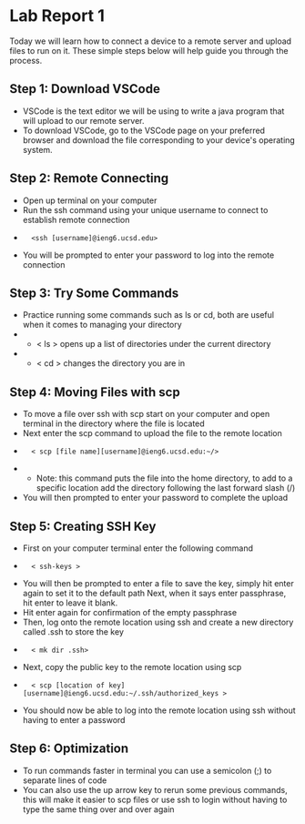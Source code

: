 # Lab Report 1

Today we will learn how to connect a device to a remote server and upload files to run on it. These simple steps below will help guide you through the process.

## Step 1: Download VSCode
* VSCode is the text editor we will be using to write a java program that will upload to our remote server. 
* To download VSCode, go to the VSCode page on your preferred browser and download the file corresponding to your device's operating system. 

## Step 2: Remote Connecting
* Open up terminal on your computer 
* Run the ssh command using your unique username to connect to establish remote connection
*       <ssh [username]@ieng6.ucsd.edu>
* You will be prompted to enter your password to log into the remote connection

## Step 3: Try Some Commands
* Practice running some commands such as ls or cd, both are useful when it comes to managing your directory 
* *  < ls > opens up a list of directories under the current directory 
* * < cd > changes the directory you are in

## Step 4: Moving Files with scp
* To move a file over ssh with scp start on your computer and open terminal in the directory where the file is located 
* Next enter the scp command to upload the file to the remote location
*       < scp [file name][username]@ieng6.ucsd.edu:~/>
* * Note: this command puts the file into the home directory, to add to a specific location add the directory following the last forward slash (/)
* You will then prompted to enter your password to complete the upload

## Step 5: Creating SSH Key
* First on your computer terminal enter the following command 
*       < ssh-keys >
* You will then be prompted to enter a file to save the key, simply hit enter again to set it to the default path
Next, when it says enter passphrase, hit enter to leave it blank. 
* Hit enter again for confirmation of the empty passphrase
* Then, log onto the remote location using ssh and create a new directory called .ssh to store the key 
*       < mk dir .ssh>
* Next, copy the public key to the remote location using scp
*       < scp [location of key] [username]@ieng6.ucsd.edu:~/.ssh/authorized_keys > 
* You should now be able to log into the remote location using ssh without having to enter a password
## Step 6: Optimization
* To run commands faster in terminal you can use a semicolon (;) to separate lines of code 
* You can also use the up arrow key to rerun some previous commands, this will make it easier to scp files or use ssh to login without having to type the same thing over and over again

